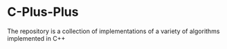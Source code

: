 # C-Plus-Plus

The repository is a collection of implementations of a variety of algorithms implemented in C++